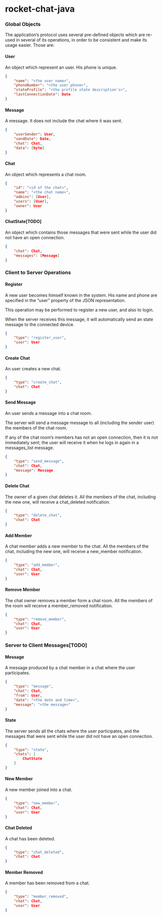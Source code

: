# rocket-chat-java

### Global Objects
The application’s protocol uses several pre-defined objects which are re-used in several of its operations, in order to be consistent and make its usage easier. Those are:

#### User
An object which represent an user. His phone is unique.

```json
{
    "name": "<the user name>", 
    "phoneNumber": "<the user phone>",
    "stateProfile": "<the profile state description's>",
    "lastConnectionDate": Date
}
```

#### Message
A message. It does not include the chat where it was sent.

```json
{
    "userSender": User,
    "sendDate": Date,
    "chat": Chat,
    "data": [byte]
}
```

#### Chat
An object which represents a chat room.

```json
{
    "id": "<id of the chat>",
    "name": "<the chat name>", 
    "admins": [User],
    "users": [User],
    "owner": User
}
```

#### ChatState[TODO]
An object which contains those messages that were sent while the user did not have an open connection.

```json
{
    "chat": Chat,
    "messages": [Message]
}
```

### Client to Server Operations

#### Register
A new user becomes himself known in the system. His name and phone are specified in the “user” property of the JSON representation.

This operation may be performed to register a new user, and also to login.

When the server receives this message, it will automatically send an state message to the connected device.

```json
{
    "type": "register_user", 
    "user": User
}
```

#### Create Chat
An user creates a new chat. 

```json
{
    "type": "create_chat", 
    "chat": Chat
}
```

#### Send Message
An user sends a message into a chat room.

The server will send a message message to all (including the sender user) the members of the chat room.

If any of the chat room’s members has not an open connection, then it is not immediately sent;  the user will receive it when he logs in again in a messages_list message.

```json
{
    "type": "send_message", 
    "chat": Chat, 
    "message": Message
}
```

#### Delete Chat
The owner of a given chat deletes it. All the members of the chat, including the new one, will receive a chat_deleted notification.

```json
{
    "type": "delete_chat", 
    "chat": Chat
}
```

#### Add Member
A chat member adds a new member to the chat. All the members of the chat, including the new one, will receive a new_member notification.

```json
{
    "type": "add_member", 
    "chat": Chat, 
    "user": User
}
```

#### Remove Member
The chat owner removes a member form a chat room. All the members of the room will receive a member_removed notification.

```json
{
    "type": "remove_member", 
    "chat": Chat, 
    "user": User
}
```


### Server to Client Messages[TODO]

#### Message
A message produced by a chat member in a chat where the user participates.

```json
{
    "type": "message",
    "chat": Chat, 
    "from": User, 
    "date": "<the date and time>", 
    "message": "<the message>"
}
```

#### State
The server sends all the chats where the user participates, and the messages that were sent while the user did not have an open connection.

```json
{
    "type": "state",
    "chats": [
        ChatState
    ]
}
```

#### New Member
A new member joined into a chat.

```json
{
    "type": "new_member",
    "chat": Chat,
    "user": User
}
```

#### Chat Deleted
A chat has been deleted.

```json
{
    "type": "chat_deleted",
    "chat": Chat
}
```

#### Member Removed
A member has been removed from a chat.

```json
{
    "type": "member_removed",
    "chat": Chat,
    "user": User
}
```
